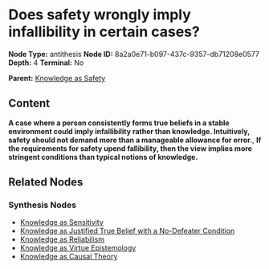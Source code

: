 # Does safety wrongly imply infallibility in certain cases?

**Node Type:** antithesis
**Node ID:** 8a2a0e71-b097-437c-9357-db71208e0577
**Depth:** 4
**Terminal:** No

**Parent:** [Knowledge as Safety](knowledge-as-safety-synthesis-2a615dd6-3f1b-401d-aaf0-d08fdc908a21.md)

## Content

**A case where a person consistently forms true beliefs in a stable environment could imply infallibility rather than knowledge. Intuitively, safety should not demand more than a manageable allowance for error.**, **If the requirements for safety upend fallibility, then the view implies more stringent conditions than typical notions of knowledge.**

## Related Nodes

### Synthesis Nodes

- [Knowledge as Sensitivity](knowledge-as-sensitivity-synthesis-b38ac6ab-32b2-4104-b5ea-6904c8517ebb.md)
- [Knowledge as Justified True Belief with a No-Defeater Condition](knowledge-as-justified-true-belief-with-a-no-defeater-condition-synthesis-1b63470d-757b-46dc-8a81-61d1613875b1.md)
- [Knowledge as Reliabilism](knowledge-as-reliabilism-synthesis-0005d360-696f-44d3-9c87-dc84ce421acd.md)
- [Knowledge as Virtue Epistemology](knowledge-as-virtue-epistemology-synthesis-8e1f0b47-5d3b-41ab-bc04-3b0ccce4dce4.md)
- [Knowledge as Causal Theory](knowledge-as-causal-theory-synthesis-7425fa57-5e15-471c-90c7-291151a2231d.md)
